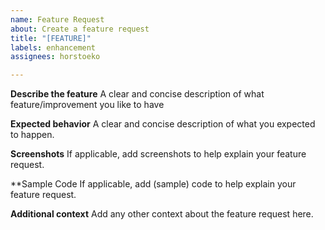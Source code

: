 ```yaml
---
name: Feature Request
about: Create a feature request
title: "[FEATURE]"
labels: enhancement
assignees: horstoeko

---
```


**Describe the feature**
A clear and concise description of what feature/improvement you like to have

**Expected behavior**
A clear and concise description of what you expected to happen.

**Screenshots**
If applicable, add screenshots to help explain your feature request.

**Sample Code
If applicable, add (sample) code to help explain your feature request.

**Additional context**
Add any other context about the feature request here.
